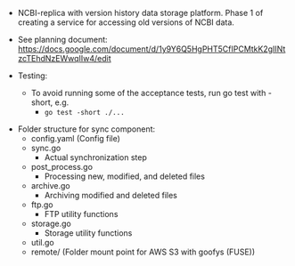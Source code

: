 * NCBI-replica with version history data storage platform. Phase 1 of creating a service for accessing old versions of NCBI data.

* See planning document: https://docs.google.com/document/d/1y9Y6Q5HgPHT5CfIPCMtkK2gIINtzcTEhdNzEWwqIIw4/edit

* Testing:
  - To avoid running some of the acceptance tests, run go test with -short, e.g.
    - ```go test -short ./...```

- Folder structure for sync component:
  - config.yaml (Config file)
  - sync.go
    - Actual synchronization step
  - post_process.go
    - Processing new, modified, and deleted files
  - archive.go
    - Archiving modified and deleted files
  - ftp.go
    - FTP utility functions
  - storage.go
    - Storage utility functions
  - util.go
  - remote/ (Folder mount point for AWS S3 with goofys (FUSE))
